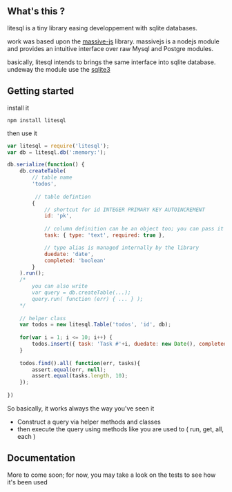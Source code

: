 ## What's this ?

litesql is a tiny library easing developpement with sqlite databases.

work was based upon the [massive-js][massive] library. massivejs is a nodejs module and provides an intuitive interface over raw Mysql and Postgre modules.

[massive]: https://github.com/robconery/massive-js

basically, litesql intends to brings the same interface into sqlite database. undeway the module use the [sqlite3][sqlite3]

[sqlite3]: https://github.com/mapbox/node-sqlite3

## Getting started

install it
```
npm install litesql
```

then use it
```javascript
var litesql = require('litesql');
var db = litesql.db(':memory:');

db.serialize(function() {
    db.createTable(
        // table name
        'todos', 
        
         // table defintion
        {   
            // shortcut for id INTEGER PRIMARY KEY AUTOINCREMENT                                           
            id: 'pk',    
            
            // column definition can be an object too; you can pass it also 'unique: true'
            task: { type: 'text', required: true },  

            // type alias is managed internally by the library
            duedate: 'date',
            completed: 'boolean'                        
        }
    ).run();
    /*
        you can also write
        var query = db.createTable(...);
        query.run( function (err) { ... } );
    */
    
    // helper class
    var todos = new litesql.Table('todos', 'id', db);
    
    for(var i = 1; i <= 10; i++) {
        todos.insert({ task: 'Task #'+i, duedate: new Date(), completed: false }).run();
    }
    
    todos.find().all( function(err, tasks){
        assert.equal(err, null);
        assert.equal(tasks.length, 10);    
    });
    
})
```
So basically, it works always the way you've seen it
- Construct a query via helper methods and classes
- then execute the query using methods like you are used to ( run, get, all, each )

## Documentation
More to come soon; for now, you may take a look on the tests to see how it's been used
